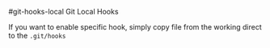 #git-hooks-local
Git Local Hooks

If you want to enable specific hook, simply copy file from the working direct to the `.git/hooks`

